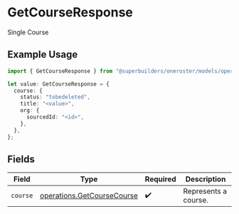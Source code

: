 # GetCourseResponse

Single Course

## Example Usage

```typescript
import { GetCourseResponse } from "@superbuilders/oneroster/models/operations";

let value: GetCourseResponse = {
  course: {
    status: "tobedeleted",
    title: "<value>",
    org: {
      sourcedId: "<id>",
    },
  },
};
```

## Fields

| Field                                                                    | Type                                                                     | Required                                                                 | Description                                                              |
| ------------------------------------------------------------------------ | ------------------------------------------------------------------------ | ------------------------------------------------------------------------ | ------------------------------------------------------------------------ |
| `course`                                                                 | [operations.GetCourseCourse](../../models/operations/getcoursecourse.md) | :heavy_check_mark:                                                       | Represents a course.                                                     |
